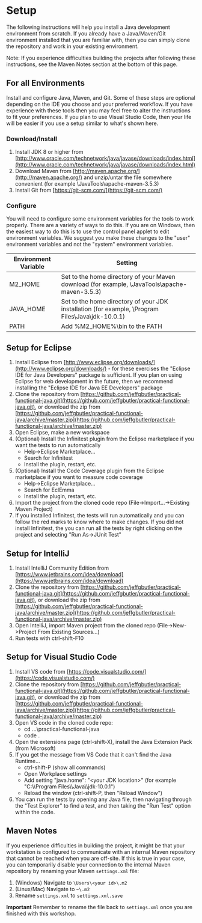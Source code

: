 # Setup

The following instructions will help you install a Java development environment from scratch. If you already have a Java/Maven/Git environment installed that you are familiar with, then you can simply clone the repository and work in your existing environment.

Note: If you experience difficulties building the projects after following these instructions, see the Maven Notes section at the bottom of this page.

## For all Environments
Install and configure Java, Maven, and Git. Some of these steps are optional depending on the IDE you choose and your preferred workflow. If you have experience with these tools then you may feel free to alter the instructions to fit your preferences. If you plan to use Visual Studio Code, then your life will be easier if you use a setup similar to what's shown here.

### Download/Install 
1. Install JDK 8 or higher from [http://www.oracle.com/technetwork/java/javase/downloads/index.html](http://www.oracle.com/technetwork/java/javase/downloads/index.html)
2. Download Maven from [http://maven.apache.org/](http://maven.apache.org/) and unzip/untar the file somewhere convenient (for example \JavaTools\apache-maven-3.5.3)
3. Install Git from [https://git-scm.com/](https://git-scm.com/)

### Configure
You will need to configure some environment variables for the tools to work properly. There are a variety of ways to do this. If you are on Windows, then the easiest way to do this is to use the control panel applet to edit environment variables. We suggest you make these changes to the "user" environment variables and not the "system" environment variables.

| Environment Variable | Setting |
|----------------------|---------|
| M2_HOME | Set to the home directory of your Maven download (for example, \JavaTools\apache-maven-3.5.3) |
| JAVA_HOME| Set to the home directory of your JDK installation (for example, \Program Files\Java\jdk-10.0.1) |
| PATH | Add %M2_HOME%\bin to the PATH |

## Setup for Eclipse
1. Install Eclipse from [http://www.eclipse.org/downloads/](http://www.eclipse.org/downloads/) - for these exercises the "Eclipse IDE for Java Developers" package is sufficient. If you plan on using Eclipse for web development in the future, then we recommend installing the "Eclipse IDE for Java EE Developers" package
2. Clone the repository from [https://github.com/jeffgbutler/practical-functional-java.git](https://github.com/jeffgbutler/practical-functional-java.git), or download the zip from [https://github.com/jeffgbutler/practical-functional-java/archive/master.zip](https://github.com/jeffgbutler/practical-functional-java/archive/master.zip)
3. Open Eclipse, make a new workspace
4. (Optional) Install the Infinitest plugin from the Eclipse marketplace if you want the tests to run automatically
   - Help->Eclipse Marketplace...
   - Search for Infinitest
   - Install the plugin, restart, etc.
5. (Optional) Install the Code Coverage plugin from the Eclipse marketplace if you want to measure code coverage
   - Help->Eclipse Marketplace...
   - Search for EclEmma
   - Install the plugin, restart, etc.
6. Import the project from the cloned code repo (File->Import...->Existing Maven Project)
7. If you installed Infinitest, the tests will run automatically and you can follow the red marks to know where to make changes.  If you did not install Infinitest, the you can run all the tests by right clicking on the project and selecting "Run As->JUnit Test"
 
## Setup for IntelliJ
1. Install IntelliJ Community Edition from [https://www.jetbrains.com/idea/download](https://www.jetbrains.com/idea/download)
2. Clone the repository from [https://github.com/jeffgbutler/practical-functional-java.git](https://github.com/jeffgbutler/practical-functional-java.git), or download the zip from [https://github.com/jeffgbutler/practical-functional-java/archive/master.zip](https://github.com/jeffgbutler/practical-functional-java/archive/master.zip)
3. Open IntelliJ, import Maven project from the cloned repo (File->New->Project From Existing Sources...)
4. Run tests with ctrl-shift-F10

## Setup for Visual Studio Code
1. Install VS code from [https://code.visualstudio.com/](https://code.visualstudio.com/)
2. Clone the repository from [https://github.com/jeffgbutler/practical-functional-java.git](https://github.com/jeffgbutler/practical-functional-java.git), or download the zip from [https://github.com/jeffgbutler/practical-functional-java/archive/master.zip](https://github.com/jeffgbutler/practical-functional-java/archive/master.zip)
3. Open VS code in the cloned code repo:
   - cd ...\practical-functional-java
   - code .
4. Open the extensions page (ctrl-shift-X), install the Java Extension Pack (from Microsoft)
5. If you get the message from VS Code that it can't find the Java Runtime...
   - ctrl-shift-P (show all commands)
   - Open Workplace settings
   - Add setting "java.home": "\<your JDK location\>" (for example "C:\\\\Program Files\\\\Java\\\\jdk-10.0.1")
   - Reload the window (ctrl-shift-P, then "Reload Window")
6. You can run the tests by opening any Java file, then navigating through the "Test Explorer" to find a test, and then taking the "Run Test" option within the code.

## Maven Notes
If you experience difficulties in building the project, it might be that your workstation is configured to communicate with an internal Maven repository that cannot be reached when you are off-site. If this is true in your case, you can temporarily disable your connection to the internal Maven repository by renaming your Maven `settings.xml` file:

1. (Windows) Navigate to `\Users\<your id>\.m2`
2. (Linux/Mac) Navigate to `~\.m2`
3. Rename `settings.xml` to `settings.xml.save`

**Important** Remember to rename the file back to `settings.xml` once you are finished with this workshop. 
